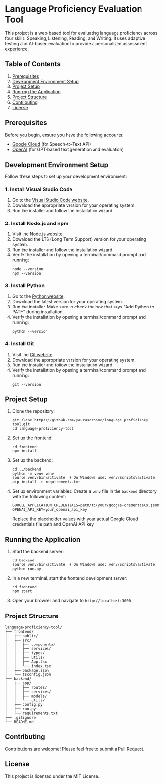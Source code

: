 # Language Proficiency Evaluation Tool

This project is a web-based tool for evaluating language proficiency across four skills: Speaking, Listening, Reading, and Writing. It uses adaptive testing and AI-based evaluation to provide a personalized assessment experience.

## Table of Contents

1. [Prerequisites](#prerequisites)
2. [Development Environment Setup](#development-environment-setup)
3. [Project Setup](#project-setup)
4. [Running the Application](#running-the-application)
5. [Project Structure](#project-structure)
6. [Contributing](#contributing)
7. [License](#license)

## Prerequisites

Before you begin, ensure you have the following accounts:

- [Google Cloud](https://cloud.google.com/) (for Speech-to-Text API)
- [OpenAI](https://openai.com/) (for GPT-based text generation and evaluation)

## Development Environment Setup

Follow these steps to set up your development environment:

### 1. Install Visual Studio Code

1. Go to the [Visual Studio Code website](https://code.visualstudio.com/).
2. Download the appropriate version for your operating system.
3. Run the installer and follow the installation wizard.

### 2. Install Node.js and npm

1. Visit the [Node.js website](https://nodejs.org/).
2. Download the LTS (Long Term Support) version for your operating system.
3. Run the installer and follow the installation wizard.
4. Verify the installation by opening a terminal/command prompt and running:
   ```
   node --version
   npm --version
   ```

### 3. Install Python

1. Go to the [Python website](https://www.python.org/downloads/).
2. Download the latest version for your operating system.
3. Run the installer. Make sure to check the box that says "Add Python to PATH" during installation.
4. Verify the installation by opening a terminal/command prompt and running:
   ```
   python --version
   ```

### 4. Install Git

1. Visit the [Git website](https://git-scm.com/downloads).
2. Download the appropriate version for your operating system.
3. Run the installer and follow the installation wizard.
4. Verify the installation by opening a terminal/command prompt and running:
   ```
   git --version
   ```

## Project Setup

1. Clone the repository:
   ```
   git clone https://github.com/yourusername/language-proficiency-tool.git
   cd language-proficiency-tool
   ```

2. Set up the frontend:
   ```
   cd frontend
   npm install
   ```

3. Set up the backend:
   ```
   cd ../backend
   python -m venv venv
   source venv/bin/activate  # On Windows use: venv\Scripts\activate
   pip install -r requirements.txt
   ```

4. Set up environment variables:
   Create a `.env` file in the `backend` directory with the following content:
   ```
   GOOGLE_APPLICATION_CREDENTIALS=path/to/your/google-credentials.json
   OPENAI_API_KEY=your_openai_api_key
   ```
   Replace the placeholder values with your actual Google Cloud credentials file path and OpenAI API key.

## Running the Application

1. Start the backend server:
   ```
   cd backend
   source venv/bin/activate  # On Windows use: venv\Scripts\activate
   python run.py
   ```

2. In a new terminal, start the frontend development server:
   ```
   cd frontend
   npm start
   ```

3. Open your browser and navigate to `http://localhost:3000`

## Project Structure

```
language-proficiency-tool/
├── frontend/
│   ├── public/
│   ├── src/
│   │   ├── components/
│   │   ├── services/
│   │   ├── types/
│   │   ├── utils/
│   │   ├── App.tsx
│   │   └── index.tsx
│   ├── package.json
│   └── tsconfig.json
├── backend/
│   ├── app/
│   │   ├── routes/
│   │   ├── services/
│   │   ├── models/
│   │   └── utils/
│   ├── config.py
│   ├── run.py
│   └── requirements.txt
├── .gitignore
└── README.md
```

## Contributing

Contributions are welcome! Please feel free to submit a Pull Request.

## License

This project is licensed under the MIT License.

